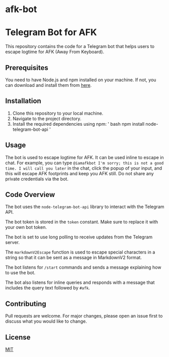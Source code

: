 # afk-bot

# Telegram Bot for AFK

This repository contains the code for a Telegram bot that helps users to escape logtime for AFK (Away From Keyboard).

## Prerequisites

You need to have Node.js and npm installed on your machine. If not, you can download and install them from [here](https://nodejs.org/en/download/).

## Installation

1. Clone this repository to your local machine.
2. Navigate to the project directory.
3. Install the required dependencies using npm:
'
bash npm install node-telegram-bot-api
'

## Usage

The bot is used to escape logtime for AFK. It can be used inline to escape in chat. For example, you can type `@iamafkbot I'm sorry; this is not a good time. I will call you later` in the chat, click the popup of your input, and this will escape AFK footprints and keep you AFK still. Do not share any private credentials via the bot.

## Code Overview

The bot uses the `node-telegram-bot-api` library to interact with the Telegram API.

The bot token is stored in the `token` constant. Make sure to replace it with your own bot token.

The bot is set to use long polling to receive updates from the Telegram server.

The `markdownV2Escape` function is used to escape special characters in a string so that it can be sent as a message in MarkdownV2 format.

The bot listens for `/start` commands and sends a message explaining how to use the bot.

The bot also listens for inline queries and responds with a message that includes the query text followed by `#afk`.

## Contributing

Pull requests are welcome. For major changes, please open an issue first to discuss what you would like to change.

## License

[MIT](https://choosealicense.com/licenses/mit/)
